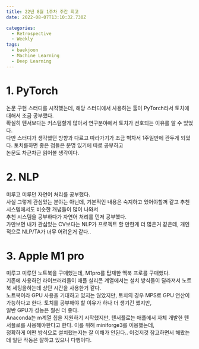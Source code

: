 ```yaml
---
title: 22년 8월 1주차 주간 회고
date: 2022-08-07T13:10:32.730Z

categories:
  - Retrospective
  - Weekly
tags:
  - baekjoon
  - Machine Learning
  - Deep Learning
---
```


# 1. PyTorch
논문 구현 스터디를 시작했는데, 해당 스터디에서 사용하는 툴이 PyTorch라서 토치에 대해서 조금 공부했다.  
확실히 텐서보다는 커스텀할게 많아서 연구분야에서 토치가 선호되는 이유를 알 수 있었다.  
다만 스터디가 생각했던 방향과 다르고 따라가기가 조금 벅차서 1주일만에 관두게 되었다.  토치를하면 좋은 점들은 분명 있기에 따로 공부하고  
논문도 차근차근 읽어볼 생각이다.

# 2. NLP
미루고 미루던 자연어 처리를 공부했다.  
사실 그렇게 관심있는 분야는 아닌데, 기본적인 내용은 숙지하고 있어야할꺼 같고 추천 시스템에서도 비슷한 개념들이 많이 나와서  
추천 시스템을 공부하다가 자연어 처리를 먼저 공부했다.  
가만보면 내가 관심있는 CV보다는 NLP가 프로젝트 할 만한게 더 많은거 같은데, 개인적으로 NLP/TA가 너무 어려운거 같다..  

# 3. Apple M1 pro
미루고 미루던 노트북을 구매했는데, M1pro를 탑재한 맥북 프로를 구매했다.  
기존에 사용하던 라이브러리들이 애플 실리콘 계열에서는 설치 방식들이 달라져서 노트북 세팅을하는데 상단 시간을 사용한거 같다.  
노트북이라 GPU 사용을 기대하고 있지는 않았지만, 토치의 경우 MPS로 GPU 연산이 가능하다고 한다. 토치를 공부해야 할 이유가 하나 더 생기긴 했지만,  
일반 GPU가 성능은 훨씬 더 좋다.  
Anaconda는 m계열 칩을 지원하기 시작했지만, 텐서플로는 애플에서 자체 개발한 텐서플로를 사용해야한다고 한다. 이를 위해 miniforge3를 이용했는데,  
정확하게 어떤 방식으로 설치했는지는 잘 이해가 안된다.. 이것저것 참고하면서 해봤는데 일단 작동은 잘하고 있으니 다행이다.